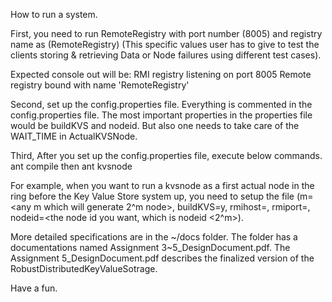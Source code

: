 How to run a system.

First, you need to run RemoteRegistry with port number (8005) and registry name as (RemoteRegistry) (This specific values user has to give to test the clients storing & retrieving Data or Node failures using different test cases).

  Expected console out will be: RMI registry listening on port 8005 Remote registry bound with name 'RemoteRegistry'  

Second, set up the config.properties file. Everything is commented in the config.properties file. The most important properties in the properties file would be buildKVS and nodeid. But also one needs to take care of the WAIT_TIME in ActualKVSNode.

Third, After you set up the config.properties file, execute below commands. 
  ant compile then
  ant kvsnode
  
For example, when you want to run a kvsnode as a first actual node in the ring before the Key Value Store system up, you need to setup the file (m=<any m which will generate 2^m node>, buildKVS=y, rmihost=<host name>, rmiport=<rmi port number>, nodeid=<the node id you want, which is nodeid <2^m>).

More detailed specifications are in the ~/docs folder. The folder has a documentations named Assignment 3~5_DesignDocument.pdf. The Assignment 5_DesignDocument.pdf describes the finalized version of the RobustDistributedKeyValueSotrage.

Have a fun.
